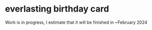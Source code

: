 # everlasting birthday card

Work is in progress, I estimate that it will be finished in ~February 2024